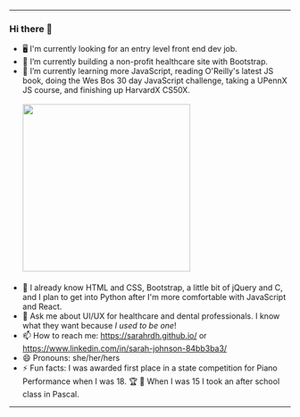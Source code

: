<!--<p align="center">
  <img width="500" height="auto" src="https://www.dropbox.com/s/17focd803d7xjoj/troi%20gif.gif?raw=1">
</p>-->

---

### Hi there 🥸

- 🖥 I'm currently looking for an entry level front end dev job.
- 🔭 I’m currently building a non-profit healthcare site with Bootstrap.
- 🌱 I’m currently learning more JavaScript, reading O'Reilly's latest JS book, doing the Wes Bos 30 day JavaScript challenge, taking a UPennX JS course, and finishing up HarvardX CS50X. <br><br><span>
  <img width="300" height="auto" src="https://www.dropbox.com/s/1uc42v0yw5jf7qz/IT%20crowd.gif?raw=1">
</span><br><br>
- 🧠 I already know HTML and CSS, Bootstrap, a little bit of jQuery and C, and I plan to get into Python after I'm more comfortable with JavaScript and React.
- 💬 Ask me about UI/UX for healthcare and dental professionals. I know what they want because <em>I used to be one</em>!
- 📫 How to reach me: https://sarahrdh.github.io/ or https://www.linkedin.com/in/sarah-johnson-84bb3ba3/
- 😄 Pronouns: she/her/hers
- ⚡ Fun facts: I was awarded first place in a state competition for Piano Performance when I was 18. 🏆 🎹 When I was 15 I took an after school class in Pascal.

---
